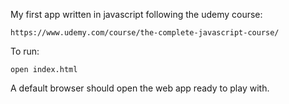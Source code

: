 My first app written in javascript following the udemy course:
```
https://www.udemy.com/course/the-complete-javascript-course/
```

To run:

```
open index.html
```

A default browser should open the web app ready to play with.
